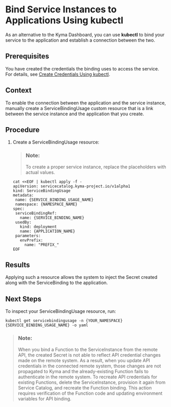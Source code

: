 <!-- loiocfc1c3184653405e83870951fec3548f -->

# Bind Service Instances to Applications Using kubectl

As an alternative to the Kyma Dashboard, you can use **kubectl** to bind your service to the application and establish a connection between the two.



<a name="loiocfc1c3184653405e83870951fec3548f__prereq_mdr_w5d_hmb"/>

## Prerequisites

You have created the credentials the binding uses to access the service. For details, see [Create Credentials Using kubectl](create-credentials-using-kubectl-3875280.md).



<a name="loiocfc1c3184653405e83870951fec3548f__context_f33_vrc_hmb"/>

## Context

To enable the connection between the application and the service instance, manually create a ServiceBindingUsage custom resource that is a link between the service instance and the application that you create.



## Procedure

1.  Create a ServiceBindingUsage resource:

    > ### Note:  
    > To create a proper service instance, replace the placeholders with actual values.

    ```
    cat <<EOF | kubectl apply -f -
    apiVersion: servicecatalog.kyma-project.io/v1alpha1
    kind: ServiceBindingUsage
    metadata:
     name: {SERVICE_BINDING_USAGE_NAME}
     namespace: {NAMESPACE_NAME}
    spec:
     serviceBindingRef:
       name: {SERVICE_BINDING_NAME}
     usedBy:
       kind: deployment 
       name: {APPLICATION_NAME}
     parameters:
       envPrefix:
         name: "PREFIX_"
    EOF 
    ```




<a name="loiocfc1c3184653405e83870951fec3548f__result_lvv_tfj_5pb"/>

## Results

Applying such a resource allows the system to inject the Secret created along with the ServiceBinding to the application.



<a name="loiocfc1c3184653405e83870951fec3548f__postreq_qcb_vfj_5pb"/>

## Next Steps

To inspect your ServiceBindingUsage resource, run:

```
kubectl get servicebindingusage -n {YOUR_NAMESPACE} {SERVICE_BINDING_USAGE_NAME} -o yaml
```

> ### Note:  
> When you bind a Function to the ServiceInstance from the remote API, the created Secret is not able to reflect API credential changes made on the remote system. As a result, when you update API credentials in the connected remote system, those changes are not propagated to Kyma and the already-existing Function fails to authenticate in the remote system. To recreate API credentials for existing Functions, delete the ServiceInstance, provision it again from Service Catalog, and recreate the Function binding. This action requires verification of the Function code and updating environment variables for API binding.

